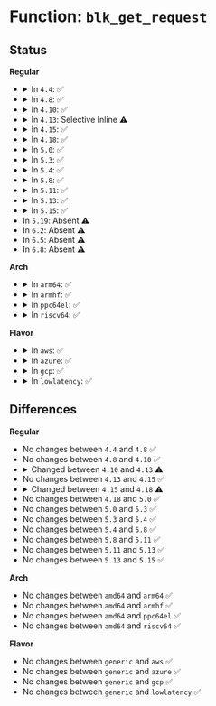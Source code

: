 # Function: <code>blk_get_request</code>

## Status
<b>Regular</b>
<ul>
<li>
<details>
<summary>In <code>4.4</code>: ✅</summary>

```c
struct request *blk_get_request(struct request_queue *q, int rw, gfp_t gfp_mask);
```

**Collision:** Unique Global

**Inline:** No

**Transformation:** False

**Instances:**

```
In block/blk-core.c (ffffffff813b9530)
Location: block/blk-core.c:1292
Inline: False
Direct callers:
  - block/blk-core.c:blk_make_request
  - block/scsi_ioctl.c:sg_io
  - block/scsi_ioctl.c:sg_scsi_ioctl
  - drivers/scsi/scsi_error.c:scsi_error_handler
  - drivers/scsi/scsi_lib.c:scsi_execute
  - drivers/cdrom/cdrom.c:mmc_ioctl_cdrom_read_audio
```
**Symbols:**

```
ffffffff813b9530-ffffffff813b9615: blk_get_request (STB_GLOBAL)
```
</details>
</li>
<li>
<details>
<summary>In <code>4.8</code>: ✅</summary>

```c
struct request *blk_get_request(struct request_queue *q, int rw, gfp_t gfp_mask);
```

**Collision:** Unique Global

**Inline:** No

**Transformation:** False

**Instances:**

```
In block/blk-core.c (ffffffff813fd3a0)
Location: block/blk-core.c:1311
Inline: False
Direct callers:
  - block/scsi_ioctl.c:sg_scsi_ioctl
  - block/scsi_ioctl.c:sg_io
  - drivers/block/virtio_blk.c:virtblk_serial_show
  - drivers/scsi/scsi_error.c:scsi_error_handler
  - drivers/scsi/scsi_lib.c:scsi_execute
  - drivers/cdrom/cdrom.c:mmc_ioctl_cdrom_read_audio
```
**Symbols:**

```
ffffffff813fd3a0-ffffffff813fd4c4: blk_get_request (STB_GLOBAL)
```
</details>
</li>
<li>
<details>
<summary>In <code>4.10</code>: ✅</summary>

```c
struct request *blk_get_request(struct request_queue *q, int rw, gfp_t gfp_mask);
```

**Collision:** Unique Global

**Inline:** No

**Transformation:** False

**Instances:**

```
In block/blk-core.c (ffffffff81416d00)
Location: block/blk-core.c:1312
Inline: False
Direct callers:
  - block/scsi_ioctl.c:sg_scsi_ioctl
  - block/scsi_ioctl.c:sg_io
  - drivers/scsi/scsi_error.c:scsi_error_handler
  - drivers/cdrom/cdrom.c:mmc_ioctl_cdrom_read_audio
```
**Symbols:**

```
ffffffff81416d00-ffffffff81416e1d: blk_get_request (STB_GLOBAL)
```
</details>
</li>
<li>
<details>
<summary>In <code>4.13</code>: Selective Inline ⚠️</summary>

```c
struct request *blk_get_request(struct request_queue *q, unsigned int op, gfp_t gfp_mask);
```

**Collision:** Unique Global

**Inline:** Selective

**Transformation:** False

**Instances:**

```
In block/blk-core.c (ffffffff81424400)
Location: block/blk-core.c:1415
Inline: True
Direct callers:
  - block/scsi_ioctl.c:sg_scsi_ioctl
  - block/scsi_ioctl.c:sg_io
  - drivers/scsi/scsi_error.c:scsi_error_handler
  - drivers/scsi/scsi_lib.c:scsi_execute
  - drivers/cdrom/cdrom.c:mmc_ioctl_cdrom_read_audio
```
**Symbols:**

```
ffffffff81424400-ffffffff81424502: blk_get_request (STB_GLOBAL)
```
</details>
</li>
<li>
<details>
<summary>In <code>4.15</code>: ✅</summary>

```c
struct request *blk_get_request(struct request_queue *q, unsigned int op, gfp_t gfp_mask);
```

**Collision:** Unique Global

**Inline:** No

**Transformation:** False

**Instances:**

```
In block/blk-core.c (ffffffff81450070)
Location: block/blk-core.c:1533
Inline: False
Direct callers:
  - block/scsi_ioctl.c:sg_scsi_ioctl
  - block/scsi_ioctl.c:sg_io
  - drivers/scsi/scsi_error.c:scsi_error_handler
  - drivers/cdrom/cdrom.c:mmc_ioctl_cdrom_read_audio
```
**Symbols:**

```
ffffffff81450070-ffffffff81450089: blk_get_request (STB_GLOBAL)
```
</details>
</li>
<li>
<details>
<summary>In <code>4.18</code>: ✅</summary>

```c
struct request *blk_get_request(struct request_queue *q, unsigned int op, blk_mq_req_flags_t flags);
```

**Collision:** Unique Global

**Inline:** No

**Transformation:** False

**Instances:**

```
In block/blk-core.c (ffffffff814830b0)
Location: block/blk-core.c:1615
Inline: False
Direct callers:
  - block/scsi_ioctl.c:sg_scsi_ioctl
  - block/scsi_ioctl.c:sg_io
  - drivers/scsi/scsi_error.c:scsi_error_handler
  - drivers/scsi/scsi_lib.c:scsi_execute
  - drivers/cdrom/cdrom.c:mmc_ioctl_cdrom_read_audio
```
**Symbols:**

```
ffffffff814830b0-ffffffff81483268: blk_get_request (STB_GLOBAL)
```
</details>
</li>
<li>
<details>
<summary>In <code>5.0</code>: ✅</summary>

```c
struct request *blk_get_request(struct request_queue *q, unsigned int op, blk_mq_req_flags_t flags);
```

**Collision:** Unique Global

**Inline:** No

**Transformation:** False

**Instances:**

```
In block/blk-core.c (ffffffff8149cf60)
Location: block/blk-core.c:575
Inline: False
Direct callers:
  - block/scsi_ioctl.c:sg_scsi_ioctl
  - block/scsi_ioctl.c:sg_io
  - block/bsg.c:bsg_ioctl
  - block/bsg.c:bsg_ioctl
  - drivers/scsi/scsi_error.c:scsi_error_handler
  - drivers/scsi/scsi_lib.c:__scsi_execute
  - drivers/cdrom/cdrom.c:mmc_ioctl_cdrom_read_audio
```
**Symbols:**

```
ffffffff8149cf60-ffffffff8149cfbd: blk_get_request (STB_GLOBAL)
```
</details>
</li>
<li>
<details>
<summary>In <code>5.3</code>: ✅</summary>

```c
struct request *blk_get_request(struct request_queue *q, unsigned int op, blk_mq_req_flags_t flags);
```

**Collision:** Unique Global

**Inline:** No

**Transformation:** False

**Instances:**

```
In block/blk-core.c (ffffffff814cb0f0)
Location: block/blk-core.c:573
Inline: False
Direct callers:
  - block/scsi_ioctl.c:sg_scsi_ioctl
  - block/scsi_ioctl.c:sg_io
  - block/bsg.c:bsg_sg_io
  - drivers/scsi/scsi_error.c:scsi_error_handler
  - drivers/scsi/scsi_lib.c:__scsi_execute
  - drivers/cdrom/cdrom.c:mmc_ioctl_cdrom_read_audio
```
**Symbols:**

```
ffffffff814cb0f0-ffffffff814cb14d: blk_get_request (STB_GLOBAL)
```
</details>
</li>
<li>
<details>
<summary>In <code>5.4</code>: ✅</summary>

```c
struct request *blk_get_request(struct request_queue *q, unsigned int op, blk_mq_req_flags_t flags);
```

**Collision:** Unique Global

**Inline:** No

**Transformation:** False

**Instances:**

```
In block/blk-core.c (ffffffff814e42e0)
Location: block/blk-core.c:577
Inline: False
Direct callers:
  - block/scsi_ioctl.c:sg_scsi_ioctl
  - block/scsi_ioctl.c:sg_io
  - block/bsg.c:bsg_sg_io
  - drivers/scsi/scsi_error.c:scsi_error_handler
  - drivers/scsi/scsi_lib.c:__scsi_execute
  - drivers/cdrom/cdrom.c:mmc_ioctl_cdrom_read_audio
```
**Symbols:**

```
ffffffff814e42e0-ffffffff814e433d: blk_get_request (STB_GLOBAL)
```
</details>
</li>
<li>
<details>
<summary>In <code>5.8</code>: ✅</summary>

```c
struct request *blk_get_request(struct request_queue *q, unsigned int op, blk_mq_req_flags_t flags);
```

**Collision:** Unique Global

**Inline:** No

**Transformation:** False

**Instances:**

```
In block/blk-core.c (ffffffff81542a10)
Location: block/blk-core.c:619
Inline: False
Direct callers:
  - block/scsi_ioctl.c:sg_scsi_ioctl
  - block/scsi_ioctl.c:sg_io
  - block/bsg.c:bsg_sg_io
  - drivers/scsi/scsi_error.c:scsi_eh_lock_door
  - drivers/scsi/scsi_lib.c:__scsi_execute
  - drivers/scsi/sg.c:sg_start_req
  - drivers/cdrom/cdrom.c:cdrom_read_cdda_bpc
```
**Symbols:**

```
ffffffff81542a10-ffffffff81542a6d: blk_get_request (STB_GLOBAL)
```
</details>
</li>
<li>
<details>
<summary>In <code>5.11</code>: ✅</summary>

```c
struct request *blk_get_request(struct request_queue *q, unsigned int op, blk_mq_req_flags_t flags);
```

**Collision:** Unique Global

**Inline:** No

**Transformation:** False

**Instances:**

```
In block/blk-core.c (ffffffff8155f370)
Location: block/blk-core.c:628
Inline: False
Direct callers:
  - block/scsi_ioctl.c:sg_scsi_ioctl
  - block/scsi_ioctl.c:sg_io
  - block/bsg.c:bsg_sg_io
  - drivers/scsi/scsi_error.c:scsi_eh_lock_door
  - drivers/scsi/scsi_lib.c:__scsi_execute
  - drivers/scsi/sg.c:sg_start_req
  - drivers/cdrom/cdrom.c:cdrom_read_cdda_bpc
```
**Symbols:**

```
ffffffff8155f370-ffffffff8155f3cd: blk_get_request (STB_GLOBAL)
```
</details>
</li>
<li>
<details>
<summary>In <code>5.13</code>: ✅</summary>

```c
struct request *blk_get_request(struct request_queue *q, unsigned int op, blk_mq_req_flags_t flags);
```

**Collision:** Unique Global

**Inline:** No

**Transformation:** False

**Instances:**

```
In block/blk-core.c (ffffffff81567be0)
Location: block/blk-core.c:629
Inline: False
Direct callers:
  - block/scsi_ioctl.c:sg_scsi_ioctl
  - block/scsi_ioctl.c:sg_io
  - block/bsg.c:bsg_sg_io
  - drivers/scsi/scsi_lib.c:__scsi_execute
  - drivers/scsi/sg.c:sg_start_req
  - drivers/cdrom/cdrom.c:cdrom_read_cdda_bpc
```
**Symbols:**

```
ffffffff81567be0-ffffffff81567c3d: blk_get_request (STB_GLOBAL)
```
</details>
</li>
<li>
<details>
<summary>In <code>5.15</code>: ✅</summary>

```c
struct request *blk_get_request(struct request_queue *q, unsigned int op, blk_mq_req_flags_t flags);
```

**Collision:** Unique Global

**Inline:** No

**Transformation:** False

**Instances:**

```
In block/blk-core.c (ffffffff815cc210)
Location: block/blk-core.c:627
Inline: False
Direct callers:
  - block/bsg-lib.c:bsg_transport_sg_io_fn
  - block/bsg-lib.c:bsg_transport_sg_io_fn
  - drivers/scsi/scsi_ioctl.c:sg_scsi_ioctl
  - drivers/scsi/scsi_ioctl.c:sg_io
  - drivers/scsi/scsi_lib.c:__scsi_execute
  - drivers/scsi/scsi_bsg.c:scsi_bsg_sg_io_fn
  - drivers/scsi/sr.c:sr_read_cdda_bpc
  - drivers/scsi/sg.c:sg_start_req
```
**Symbols:**

```
ffffffff815cc210-ffffffff815cc26d: blk_get_request (STB_GLOBAL)
```
</details>
</li>
<li>
In <code>5.19</code>: Absent ⚠️
</li>
<li>
In <code>6.2</code>: Absent ⚠️
</li>
<li>
In <code>6.5</code>: Absent ⚠️
</li>
<li>
In <code>6.8</code>: Absent ⚠️
</li>
</ul>
<b>Arch</b>
<ul>
<li>
<details>
<summary>In <code>arm64</code>: ✅</summary>

```c
struct request *blk_get_request(struct request_queue *q, unsigned int op, blk_mq_req_flags_t flags);
```

**Collision:** Unique Global

**Inline:** No

**Transformation:** False

**Instances:**

```
In block/blk-core.c (ffff8000105e04e8)
Location: block/blk-core.c:577
Inline: False
Direct callers:
  - block/scsi_ioctl.c:sg_scsi_ioctl
  - block/scsi_ioctl.c:sg_io
  - block/bsg.c:bsg_sg_io
  - drivers/scsi/scsi_error.c:scsi_error_handler
  - drivers/scsi/scsi_lib.c:__scsi_execute
  - drivers/cdrom/cdrom.c:mmc_ioctl_cdrom_read_audio
  - drivers/mmc/core/block.c:mmc_ext_csd_open
  - drivers/mmc/core/block.c:mmc_dbg_card_status_get
  - drivers/mmc/core/block.c:mmc_blk_ioctl_multi_cmd
  - drivers/mmc/core/block.c:mmc_blk_ioctl_cmd
```
**Symbols:**

```
ffff8000105e04e8-ffff8000105e0578: blk_get_request (STB_GLOBAL)
```
</details>
</li>
<li>
<details>
<summary>In <code>armhf</code>: ✅</summary>

```c
struct request *blk_get_request(struct request_queue *q, unsigned int op, blk_mq_req_flags_t flags);
```

**Collision:** Unique Global

**Inline:** No

**Transformation:** False

**Instances:**

```
In block/blk-core.c (c078e744)
Location: block/blk-core.c:577
Inline: False
Direct callers:
  - block/scsi_ioctl.c:sg_scsi_ioctl
  - block/scsi_ioctl.c:sg_io
  - block/bsg.c:bsg_sg_io
  - drivers/scsi/scsi_error.c:scsi_error_handler
  - drivers/scsi/scsi_lib.c:__scsi_execute
  - drivers/cdrom/cdrom.c:mmc_ioctl_cdrom_read_audio
  - drivers/mmc/core/block.c:mmc_ext_csd_open
  - drivers/mmc/core/block.c:mmc_dbg_card_status_get
  - drivers/mmc/core/block.c:mmc_blk_ioctl_multi_cmd
  - drivers/mmc/core/block.c:mmc_blk_ioctl_cmd
```
**Symbols:**

```
c078e744-c078e814: blk_get_request (STB_GLOBAL)
```
</details>
</li>
<li>
<details>
<summary>In <code>ppc64el</code>: ✅</summary>

```c
struct request *blk_get_request(struct request_queue *q, unsigned int op, blk_mq_req_flags_t flags);
```

**Collision:** Unique Global

**Inline:** No

**Transformation:** False

**Instances:**

```
In block/blk-core.c (c000000000774760)
Location: block/blk-core.c:577
Inline: False
Direct callers:
  - block/scsi_ioctl.c:sg_scsi_ioctl
  - block/scsi_ioctl.c:sg_io
  - block/bsg.c:bsg_sg_io
  - drivers/scsi/scsi_error.c:scsi_error_handler
  - drivers/scsi/scsi_lib.c:__scsi_execute
  - drivers/cdrom/cdrom.c:mmc_ioctl_cdrom_read_audio
```
**Symbols:**

```
c000000000774760-c000000000774828: blk_get_request (STB_GLOBAL)
```
</details>
</li>
<li>
<details>
<summary>In <code>riscv64</code>: ✅</summary>

```c
struct request *blk_get_request(struct request_queue *q, unsigned int op, blk_mq_req_flags_t flags);
```

**Collision:** Unique Global

**Inline:** No

**Transformation:** False

**Instances:**

```
In block/blk-core.c (ffffffe0004239fe)
Location: block/blk-core.c:577
Inline: False
Direct callers:
  - block/scsi_ioctl.c:sg_scsi_ioctl
  - block/scsi_ioctl.c:sg_io
  - block/bsg.c:bsg_sg_io
  - drivers/scsi/scsi_error.c:scsi_error_handler
  - drivers/scsi/scsi_lib.c:__scsi_execute
  - drivers/cdrom/cdrom.c:mmc_ioctl_cdrom_read_audio
  - drivers/mmc/core/block.c:mmc_ext_csd_open
  - drivers/mmc/core/block.c:mmc_dbg_card_status_get
  - drivers/mmc/core/block.c:mmc_blk_ioctl_multi_cmd
  - drivers/mmc/core/block.c:mmc_blk_ioctl_cmd
```
**Symbols:**

```
ffffffe0004239fe-ffffffe000423a66: blk_get_request (STB_GLOBAL)
```
</details>
</li>
</ul>
<b>Flavor</b>
<ul>
<li>
<details>
<summary>In <code>aws</code>: ✅</summary>

```c
struct request *blk_get_request(struct request_queue *q, unsigned int op, blk_mq_req_flags_t flags);
```

**Collision:** Unique Global

**Inline:** No

**Transformation:** False

**Instances:**

```
In block/blk-core.c (ffffffff814dc8c0)
Location: block/blk-core.c:577
Inline: False
Direct callers:
  - block/scsi_ioctl.c:sg_scsi_ioctl
  - block/scsi_ioctl.c:sg_io
  - block/bsg.c:bsg_sg_io
  - drivers/scsi/scsi_error.c:scsi_error_handler
  - drivers/scsi/scsi_lib.c:__scsi_execute
  - drivers/cdrom/cdrom.c:mmc_ioctl_cdrom_read_audio
```
**Symbols:**

```
ffffffff814dc8c0-ffffffff814dc91d: blk_get_request (STB_GLOBAL)
```
</details>
</li>
<li>
<details>
<summary>In <code>azure</code>: ✅</summary>

```c
struct request *blk_get_request(struct request_queue *q, unsigned int op, blk_mq_req_flags_t flags);
```

**Collision:** Unique Global

**Inline:** No

**Transformation:** False

**Instances:**

```
In block/blk-core.c (ffffffff814cd270)
Location: block/blk-core.c:577
Inline: False
Direct callers:
  - block/scsi_ioctl.c:sg_scsi_ioctl
  - block/scsi_ioctl.c:sg_io
  - block/bsg.c:bsg_sg_io
  - drivers/scsi/scsi_error.c:scsi_error_handler
  - drivers/scsi/scsi_lib.c:__scsi_execute
  - drivers/cdrom/cdrom.c:mmc_ioctl_cdrom_read_audio
```
**Symbols:**

```
ffffffff814cd270-ffffffff814cd2cd: blk_get_request (STB_GLOBAL)
```
</details>
</li>
<li>
<details>
<summary>In <code>gcp</code>: ✅</summary>

```c
struct request *blk_get_request(struct request_queue *q, unsigned int op, blk_mq_req_flags_t flags);
```

**Collision:** Unique Global

**Inline:** No

**Transformation:** False

**Instances:**

```
In block/blk-core.c (ffffffff814d8950)
Location: block/blk-core.c:577
Inline: False
Direct callers:
  - block/scsi_ioctl.c:sg_scsi_ioctl
  - block/scsi_ioctl.c:sg_io
  - block/bsg.c:bsg_sg_io
  - drivers/scsi/scsi_error.c:scsi_error_handler
  - drivers/scsi/scsi_lib.c:__scsi_execute
  - drivers/cdrom/cdrom.c:mmc_ioctl_cdrom_read_audio
```
**Symbols:**

```
ffffffff814d8950-ffffffff814d89ad: blk_get_request (STB_GLOBAL)
```
</details>
</li>
<li>
<details>
<summary>In <code>lowlatency</code>: ✅</summary>

```c
struct request *blk_get_request(struct request_queue *q, unsigned int op, blk_mq_req_flags_t flags);
```

**Collision:** Unique Global

**Inline:** No

**Transformation:** False

**Instances:**

```
In block/blk-core.c (ffffffff814f1560)
Location: block/blk-core.c:577
Inline: False
Direct callers:
  - block/scsi_ioctl.c:sg_scsi_ioctl
  - block/scsi_ioctl.c:sg_io
  - block/bsg.c:bsg_sg_io
  - drivers/scsi/scsi_error.c:scsi_error_handler
  - drivers/scsi/scsi_lib.c:__scsi_execute
  - drivers/cdrom/cdrom.c:mmc_ioctl_cdrom_read_audio
```
**Symbols:**

```
ffffffff814f1560-ffffffff814f15bd: blk_get_request (STB_GLOBAL)
```
</details>
</li>
</ul>

## Differences
<b>Regular</b>
<ul>
<li>
No changes between <code>4.4</code> and <code>4.8</code> ✅
</li>
<li>
No changes between <code>4.8</code> and <code>4.10</code> ✅
</li>
<li>
<details>
<summary>Changed between <code>4.10</code> and <code>4.13</code> ⚠️</summary>
<ul>
<li>
<b>Param added. </b>
<code>unsigned int op</code>
</li>
<li>
<b>Param removed. </b>
<code>int rw</code>
</li>
</ul>
</details>
</li>
<li>
No changes between <code>4.13</code> and <code>4.15</code> ✅
</li>
<li>
<details>
<summary>Changed between <code>4.15</code> and <code>4.18</code> ⚠️</summary>
<ul>
<li>
<b>Param added. </b>
<code>blk_mq_req_flags_t flags</code>
</li>
<li>
<b>Param removed. </b>
<code>gfp_t gfp_mask</code>
</li>
</ul>
</details>
</li>
<li>
No changes between <code>4.18</code> and <code>5.0</code> ✅
</li>
<li>
No changes between <code>5.0</code> and <code>5.3</code> ✅
</li>
<li>
No changes between <code>5.3</code> and <code>5.4</code> ✅
</li>
<li>
No changes between <code>5.4</code> and <code>5.8</code> ✅
</li>
<li>
No changes between <code>5.8</code> and <code>5.11</code> ✅
</li>
<li>
No changes between <code>5.11</code> and <code>5.13</code> ✅
</li>
<li>
No changes between <code>5.13</code> and <code>5.15</code> ✅
</li>
</ul>
<b>Arch</b>
<ul>
<li>
No changes between <code>amd64</code> and <code>arm64</code> ✅
</li>
<li>
No changes between <code>amd64</code> and <code>armhf</code> ✅
</li>
<li>
No changes between <code>amd64</code> and <code>ppc64el</code> ✅
</li>
<li>
No changes between <code>amd64</code> and <code>riscv64</code> ✅
</li>
</ul>
<b>Flavor</b>
<ul>
<li>
No changes between <code>generic</code> and <code>aws</code> ✅
</li>
<li>
No changes between <code>generic</code> and <code>azure</code> ✅
</li>
<li>
No changes between <code>generic</code> and <code>gcp</code> ✅
</li>
<li>
No changes between <code>generic</code> and <code>lowlatency</code> ✅
</li>
</ul>
